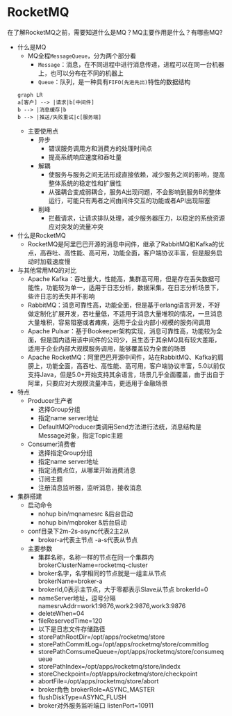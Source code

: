 # RocketMQ
在了解RocketMQ之前，需要知道什么是MQ？MQ主要作用是什么？有哪些MQ?

* 什么是MQ
  * MQ全程`MessageQueue`，分为两个部分看
    * `Message`：消息，在不同进程中进行消息传递，进程可以在同一台机器上，也可以分布在不同的机器上
    * `Queue`：队列，是一种具有`FIFO(先进先出)`特性的数据结构
  ```mermaid
  graph LR
  a[客户] --> |请求|b[中间件]
  b --> |消息缓存|b
  b --> |推送/失败重试|c[服务端]
  ```
  * 主要使用点
    * 异步
      * 错误服务调用方和消费方的处理时间点
      * 提高系统响应速度和吞吐量
    * 解耦
      * 使服务与服务之间无法形成直接依赖，减少服务之间的影响，提高整体系统的稳定性和扩展性
      * 从强耦合变成弱耦合，服务A出现问题，不会影响到服务B的整体运行，可能只有两者之间由间件交互的功能或者API出现阻塞
    * 削峰
      * 拦截请求，让请求排队处理，减少服务器压力，以稳定的系统资源应对突发的流量冲突
* 什么是RocketMQ
  * RocketMQ是阿里巴巴开源的消息中间件，继承了RabbitMQ和Kafka的优点，高吞吐、高性能、高可用，功能全面，客户端协议丰富，但是服务启动时加载速度慢
* 与其他常用MQ的对比
  * Apache Kafka：吞吐量大，性能高，集群高可用，但是存在丢失数据可能性，功能较为单一，适用于日志分析，数据采集，在日志分析场景下，些许日志的丢失并不影响
  * RabbitMQ：消息可靠性高，功能全面，但是基于erlang语言开发，不好做定制化扩展开发，吞吐量低，不适用于消息大量堆积的情况，一旦消息大量堆积，容易阻塞或者瘫痪，适用于企业内部小规模的服务间调用
  * Apache Pulsar：基于Bookeeper架构实现，消息可靠性高，功能较为全面，但是国内适用该中间件的公司少，且生态于其余MQ具有较大差距，适用于企业内部大规模服务调用，能够覆盖较为全面的场景
  * Apache RocketMQ：阿里巴巴开源中间件，站在RabbitMQ、Kafka的肩膀上，功能全面，高吞吐、高性能、高可用，客户端协议丰富，5.0以前仅支持Java，但是5.0+开始支持其余语言，场景几乎全面覆盖，由于出自于阿里，只要应对大规模流量冲击，更适用于金融场景
* 特点
  * Producer生产者
    * 选择Group分组
    * 指定name server地址
    * DefaultMQProducer类调用Send方法进行法统，消息结构是Message对象，指定Topic主题
  * Consumer消费者
    * 选择指定Group分组
    * 指定name server地址
    * 指定消费点位，从哪里开始消费消息
    * 订阅主题
    * 注册消息监听器，监听消息，接收消息
* 集群搭建
  * 启动命令
    * nohup bin/mqnamesrc &后台启动
    * nohup bin/mqbroker &后台启动
  * conf目录下2m-2s-async代表2主2从
    * broker-a代表主节点 -a-s代表从节点
  * 主要参数
    * 集群名称，名称一样的节点在同一个集群内 brokerClusterName=rocketmq-cluster
    * broker名字，名字相同的节点就是一组主从节点 brokerName=broker-a
    * brokerId,0表示主节点，大于零都表示Slave从节点 brokerId=0
    * nameServer地址，逗号分隔 namesrvAddr=work1:9876,work2:9876,work3:9876
    * deleteWhen=04
    * fileReservedTime=120
    * 以下是日志文件存储路径
    * storePathRootDir=/opt/apps/rocketmq/store
    * storePathCommitLog=/opt/apps/rocketmq/store/commitlog
    * storePathComsumeQueue=/opt/apps/rocketmq/store/consumequeue
    * storePathIndex=/opt/apps/rocketmq/store/indedx
    * storeCheckpoint=/opt/apps/rocketmq/store/checkpoint
    * abortFile=/opt/apps/rocketmq/store/abort
    * broker角色 brokerRole=ASYNC_MASTER
    * flushDiskType=ASYNC_FLUSH
    * broker对外服务监听端口 listenPort=10911